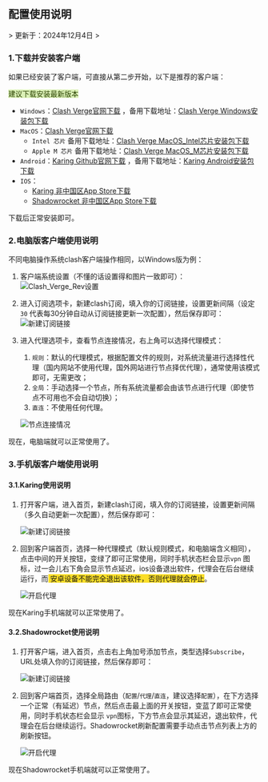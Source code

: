 <h2>配置使用说明</h2>
> 更新于：2024年12月4日
>

<h3 id="JCmiJ">1.下载并安装客户端</h3>
如果已经安装了客户端，可直接从第二步开始，以下是推荐的客户端：

<font style="background:#DBF1B7;color:#2A4200">建议下载安装最新版本</font>

+ `Windows`：[Clash Verge官网下载](https://www.clashverge.dev/install.html#__tabbed_1_1)
  ，备用下载地址：[Clash Verge Windows安装包下载](https://proxy.jzy88.top/https://github.com/clash-verge-rev/clash-verge-rev/releases/download/v2.0.3/Clash.Verge_2.0.3_x64-setup.exe)
+ `MacOS`：[Clash Verge官网下载](https://www.clashverge.dev/install.html#__tabbed_1_3)
    - `Intel 芯片`
      备用下载地址：[Clash Verge MacOS_Intel芯片安装包下载](https://proxy.jzy88.top/https://github.com/clash-verge-rev/clash-verge-rev/releases/download/v2.0.3/Clash.Verge_2.0.3_x64.dmg)
    - `Apple M 芯片`
      备用下载地址：[Clash Verge MacOS_M芯片安装包下载](https://proxy.jzy88.top/https://github.com/clash-verge-rev/clash-verge-rev/releases/download/v2.0.3/Clash.Verge_2.0.3_aarch64.dmg)
+ `Android`：[Karing Github官网下载](https://github.com/KaringX/karing/releases/download/v1.0.39.527/karing_1.0.39.527_android_arm64-v8a.apk)
，备用下载地址：[Karing Android安装包下载](https://proxy.jzy88.top/https://github.com/KaringX/karing/releases/download/v1.0.39.527/karing_1.0.39.527_android_arm64-v8a.apk)
+ `IOS`：
    - [Karing 非中国区App Store下载](https://apps.apple.com/us/app/karing/id6472431552)
    - [Shadowrocket 非中国区App Store下载](https://apps.apple.com/us/app/shadowrocket/id932747118)

下载后正常安装即可。

<h3 id="PnwM8">2.电脑版客户端使用说明</h3>
不同电脑操作系统clash客户端操作相同，以Windows版为例：

1. 客户端系统设置（不懂的话设置得和图片一致即可）：![Clash_Verge_Rev设置](images/电脑端_系统设置.png)

2. 进入订阅选项卡，新建clash订阅，填入你的订阅链接，设置更新间隔（设定`30`
   代表每30分钟自动从订阅链接更新一次配置），然后保存即可：![新建订阅链接](images/电脑端_新建订阅链接.png)

3. 进入代理选项卡，查看节点连接情况，右上角可以选择代理模式：
    1. `规则`：默认的代理模式，根据配置文件的规则，对系统流量进行选择性代理（国内网站不使用代理，国外网站进行节点择优代理），通常使用该模式即可，无需更改；
    2. `全局`：手动选择一个节点，所有系统流量都会由该节点进行代理（即使节点不可用也不会自动切换）；
    3. `直连`：不使用任何代理。

   ![节点连接情况](images/电脑端_节点连接情况.png)

现在，电脑端就可以正常使用了。

<h3 id="KFrlH">3.手机版客户端使用说明</h3>

<h4 id="KFpjH">3.1.Karing使用说明</h4>

1. 打开客户端，进入首页，新建clash订阅，填入你的订阅链接，设置更新间隔（多久自动更新一次配置），然后保存即可：

   ![新建订阅链接](images/手机端_Karing新建订阅链接.png)

2. 回到客户端首页，选择一种代理模式（默认规则模式，和电脑端含义相同），点击中间的开关按钮，变绿了即可正常使用，同时手机状态栏会显示`vpn`
   图标，过一会儿右下角会显示节点延迟，ios设备退出软件，代理会在后台继续运行，而<font style="background-color:#FBDE28;">
   安卓设备不能完全退出该软件，否则代理就会停止</font>。

   ![开启代理](images/手机端_Karing开启代理.png)

现在Karing手机端就可以正常使用了。

<h4 id="CFpjD">3.2.Shadowrocket使用说明</h4>

1. 打开客户端，进入首页，点击右上角加号添加节点，类型选择`Subscribe`，URL处填入你的订阅链接，然后保存即可：

   ![新建订阅链接](images/手机端_Shadowrocket新建订阅链接.png)

2. 回到客户端首页，选择全局路由（`配置`/`代理`/`直连`，建议选择`配置`），在下方选择一个正常（有延迟）节点，然后点击最上面的开关按钮，变蓝了即可正常使用，同时手机状态栏会显示
   `vpn`图标，下方节点会显示其延迟，退出软件，代理会在后台继续运行。Shadowrocket刷新配置需要手动点击节点列表上方的刷新按钮。

   ![开启代理](images/手机端_Shadowrocket开启代理.png)

现在Shadowrocket手机端就可以正常使用了。
